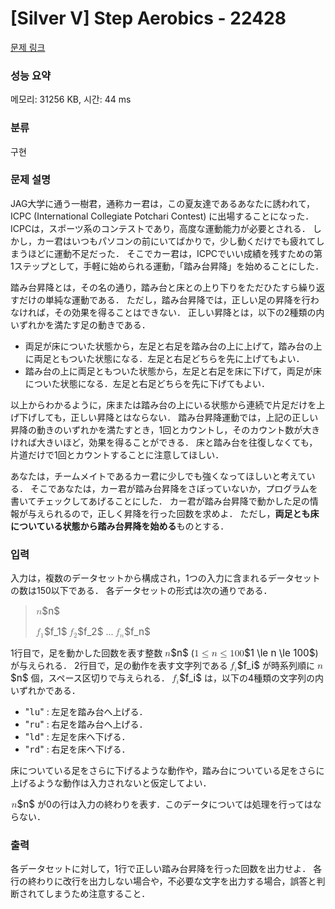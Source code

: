 # [Silver V] Step Aerobics - 22428 

[문제 링크](https://www.acmicpc.net/problem/22428) 

### 성능 요약

메모리: 31256 KB, 시간: 44 ms

### 분류

구현

### 문제 설명

<p>JAG大学に通う一樹君，通称カー君は，この夏友達であるあなたに誘われて，ICPC (International Collegiate Potchari Contest) に出場することになった． ICPCは，スポーツ系のコンテストであり，高度な運動能力が必要とされる． しかし，カー君はいつもパソコンの前にいてばかりで，少し動くだけでも疲れてしまうほどに運動不足だった． そこでカー君は，ICPCでいい成績を残すための第1ステップとして，手軽に始められる運動，「踏み台昇降」を始めることにした．</p>

<p>踏み台昇降とは，その名の通り，踏み台と床との上り下りをただひたすら繰り返すだけの単純な運動である． ただし，踏み台昇降では，正しい足の昇降を行わなければ，その効果を得ることはできない． 正しい昇降とは，以下の2種類の内いずれかを満たす足の動きである．</p>

<ul>
	<li>両足が床についた状態から，左足と右足を踏み台の上に上げて，踏み台の上に両足ともついた状態になる．左足と右足どちらを先に上げてもよい．</li>
	<li>踏み台の上に両足ともついた状態から，左足と右足を床に下げて，両足が床についた状態になる．左足と右足どちらを先に下げてもよい．</li>
</ul>

<p>以上からわかるように，床または踏み台の上にいる状態から連続で片足だけを上げ下げしても，正しい昇降とはならない． 踏み台昇降運動では，上記の正しい昇降の動きのいずれかを満たすとき，1回とカウントし，そのカウント数が大きければ大きいほど，効果を得ることができる． 床と踏み台を往復しなくても，片道だけで1回とカウントすることに注意してほしい．</p>

<p>あなたは，チームメイトであるカー君に少しでも強くなってほしいと考えている． そこであなたは，カー君が踏み台昇降をさぼっていないか，プログラムを書いてチェックしてあげることにした． カー君が踏み台昇降で動かした足の情報が与えられるので，正しく昇降を行った回数を求めよ． ただし，<b>両足とも床についている状態から踏み台昇降を始める</b>ものとする．</p>

### 입력 

 <p>入力は，複数のデータセットから構成され，1つの入力に含まれるデータセットの数は150以下である． 各データセットの形式は次の通りである．</p>

<blockquote>
<p><mjx-container class="MathJax" jax="CHTML" style="font-size: 109%; position: relative;"> <mjx-math class="MJX-TEX" aria-hidden="true"><mjx-mi class="mjx-i"><mjx-c class="mjx-c1D45B TEX-I"></mjx-c></mjx-mi></mjx-math><mjx-assistive-mml unselectable="on" display="inline"><math xmlns="http://www.w3.org/1998/Math/MathML"><mi>n</mi></math></mjx-assistive-mml><span aria-hidden="true" class="no-mathjax mjx-copytext">$n$</span> </mjx-container></p>

<p><mjx-container class="MathJax" jax="CHTML" style="font-size: 109%; position: relative;"> <mjx-math class="MJX-TEX" aria-hidden="true"><mjx-msub><mjx-mi class="mjx-i"><mjx-c class="mjx-c1D453 TEX-I"></mjx-c></mjx-mi><mjx-script style="vertical-align: -0.15em; margin-left: -0.06em;"><mjx-mn class="mjx-n" size="s"><mjx-c class="mjx-c31"></mjx-c></mjx-mn></mjx-script></mjx-msub></mjx-math><mjx-assistive-mml unselectable="on" display="inline"><math xmlns="http://www.w3.org/1998/Math/MathML"><msub><mi>f</mi><mn>1</mn></msub></math></mjx-assistive-mml><span aria-hidden="true" class="no-mathjax mjx-copytext">$f_1$</span></mjx-container> <mjx-container class="MathJax" jax="CHTML" style="font-size: 109%; position: relative;"><mjx-math class="MJX-TEX" aria-hidden="true"><mjx-msub><mjx-mi class="mjx-i"><mjx-c class="mjx-c1D453 TEX-I"></mjx-c></mjx-mi><mjx-script style="vertical-align: -0.15em; margin-left: -0.06em;"><mjx-mn class="mjx-n" size="s"><mjx-c class="mjx-c32"></mjx-c></mjx-mn></mjx-script></mjx-msub></mjx-math><mjx-assistive-mml unselectable="on" display="inline"><math xmlns="http://www.w3.org/1998/Math/MathML"><msub><mi>f</mi><mn>2</mn></msub></math></mjx-assistive-mml><span aria-hidden="true" class="no-mathjax mjx-copytext">$f_2$</span></mjx-container> ... <mjx-container class="MathJax" jax="CHTML" style="font-size: 109%; position: relative;"><mjx-math class="MJX-TEX" aria-hidden="true"><mjx-msub><mjx-mi class="mjx-i"><mjx-c class="mjx-c1D453 TEX-I"></mjx-c></mjx-mi><mjx-script style="vertical-align: -0.15em; margin-left: -0.06em;"><mjx-mi class="mjx-i" size="s"><mjx-c class="mjx-c1D45B TEX-I"></mjx-c></mjx-mi></mjx-script></mjx-msub></mjx-math><mjx-assistive-mml unselectable="on" display="inline"><math xmlns="http://www.w3.org/1998/Math/MathML"><msub><mi>f</mi><mi>n</mi></msub></math></mjx-assistive-mml><span aria-hidden="true" class="no-mathjax mjx-copytext">$f_n$</span> </mjx-container></p>
</blockquote>

<p>1行目で，足を動かした回数を表す整数 <mjx-container class="MathJax" jax="CHTML" style="font-size: 109%; position: relative;"><mjx-math class="MJX-TEX" aria-hidden="true"><mjx-mi class="mjx-i"><mjx-c class="mjx-c1D45B TEX-I"></mjx-c></mjx-mi></mjx-math><mjx-assistive-mml unselectable="on" display="inline"><math xmlns="http://www.w3.org/1998/Math/MathML"><mi>n</mi></math></mjx-assistive-mml><span aria-hidden="true" class="no-mathjax mjx-copytext">$n$</span></mjx-container> (<mjx-container class="MathJax" jax="CHTML" style="font-size: 109%; position: relative;"><mjx-math class="MJX-TEX" aria-hidden="true"><mjx-mn class="mjx-n"><mjx-c class="mjx-c31"></mjx-c></mjx-mn><mjx-mo class="mjx-n" space="4"><mjx-c class="mjx-c2264"></mjx-c></mjx-mo><mjx-mi class="mjx-i" space="4"><mjx-c class="mjx-c1D45B TEX-I"></mjx-c></mjx-mi><mjx-mo class="mjx-n" space="4"><mjx-c class="mjx-c2264"></mjx-c></mjx-mo><mjx-mn class="mjx-n" space="4"><mjx-c class="mjx-c31"></mjx-c><mjx-c class="mjx-c30"></mjx-c><mjx-c class="mjx-c30"></mjx-c></mjx-mn></mjx-math><mjx-assistive-mml unselectable="on" display="inline"><math xmlns="http://www.w3.org/1998/Math/MathML"><mn>1</mn><mo>≤</mo><mi>n</mi><mo>≤</mo><mn>100</mn></math></mjx-assistive-mml><span aria-hidden="true" class="no-mathjax mjx-copytext">$1 \le n \le 100$</span></mjx-container>) が与えられる． 2行目で，足の動作を表す文字列である <mjx-container class="MathJax" jax="CHTML" style="font-size: 109%; position: relative;"><mjx-math class="MJX-TEX" aria-hidden="true"><mjx-msub><mjx-mi class="mjx-i"><mjx-c class="mjx-c1D453 TEX-I"></mjx-c></mjx-mi><mjx-script style="vertical-align: -0.15em; margin-left: -0.06em;"><mjx-mi class="mjx-i" size="s"><mjx-c class="mjx-c1D456 TEX-I"></mjx-c></mjx-mi></mjx-script></mjx-msub></mjx-math><mjx-assistive-mml unselectable="on" display="inline"><math xmlns="http://www.w3.org/1998/Math/MathML"><msub><mi>f</mi><mi>i</mi></msub></math></mjx-assistive-mml><span aria-hidden="true" class="no-mathjax mjx-copytext">$f_i$</span></mjx-container> が時系列順に <mjx-container class="MathJax" jax="CHTML" style="font-size: 109%; position: relative;"><mjx-math class="MJX-TEX" aria-hidden="true"><mjx-mi class="mjx-i"><mjx-c class="mjx-c1D45B TEX-I"></mjx-c></mjx-mi></mjx-math><mjx-assistive-mml unselectable="on" display="inline"><math xmlns="http://www.w3.org/1998/Math/MathML"><mi>n</mi></math></mjx-assistive-mml><span aria-hidden="true" class="no-mathjax mjx-copytext">$n$</span></mjx-container> 個，スペース区切りで与えられる． <mjx-container class="MathJax" jax="CHTML" style="font-size: 109%; position: relative;"><mjx-math class="MJX-TEX" aria-hidden="true"><mjx-msub><mjx-mi class="mjx-i"><mjx-c class="mjx-c1D453 TEX-I"></mjx-c></mjx-mi><mjx-script style="vertical-align: -0.15em; margin-left: -0.06em;"><mjx-mi class="mjx-i" size="s"><mjx-c class="mjx-c1D456 TEX-I"></mjx-c></mjx-mi></mjx-script></mjx-msub></mjx-math><mjx-assistive-mml unselectable="on" display="inline"><math xmlns="http://www.w3.org/1998/Math/MathML"><msub><mi>f</mi><mi>i</mi></msub></math></mjx-assistive-mml><span aria-hidden="true" class="no-mathjax mjx-copytext">$f_i$</span></mjx-container> は，以下の4種類の文字列の内いずれかである．</p>

<ul>
	<li>"<samp>lu</samp>" : 左足を踏み台へ上げる．</li>
	<li>"<samp>ru</samp>" : 右足を踏み台へ上げる．</li>
	<li>"<samp>ld</samp>" : 左足を床へ下げる．</li>
	<li>"<samp>rd</samp>" : 右足を床へ下げる．</li>
</ul>

<p>床についている足をさらに下げるような動作や，踏み台についている足をさらに上げるような動作は入力されないと仮定してよい．</p>

<p><mjx-container class="MathJax" jax="CHTML" style="font-size: 109%; position: relative;"> <mjx-math class="MJX-TEX" aria-hidden="true"><mjx-mi class="mjx-i"><mjx-c class="mjx-c1D45B TEX-I"></mjx-c></mjx-mi></mjx-math><mjx-assistive-mml unselectable="on" display="inline"><math xmlns="http://www.w3.org/1998/Math/MathML"><mi>n</mi></math></mjx-assistive-mml><span aria-hidden="true" class="no-mathjax mjx-copytext">$n$</span></mjx-container> が0の行は入力の終わりを表す．このデータについては処理を行ってはならない．</p>

### 출력 

 <p>各データセットに対して，1行で正しい踏み台昇降を行った回数を出力せよ． 各行の終わりに改行を出力しない場合や，不必要な文字を出力する場合，誤答と判断されてしまうため注意すること．</p>

